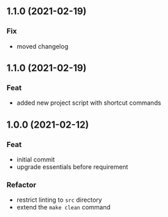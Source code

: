 ## 1.1.0 (2021-02-19)

### Fix

- moved changelog

## 1.1.0 (2021-02-19)

### Feat

- added new project script with shortcut commands

## 1.0.0 (2021-02-12)

### Feat

- initial commit
- upgrade essentials before requirement

### Refactor

- restrict linting to `src` directory
- extend the `make clean` command
